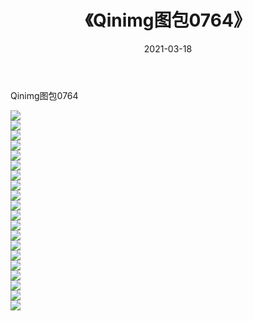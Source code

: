 ﻿---
layout: post
title:  《Qinimg图包0764》
date:   2021-03-18
img: http://imgx.orgx.ga/Qinimg图包/Qinimg图包0764/000.jpg
categories: [美女, 清纯, 唯美]
---

Qinimg图包0764

 ![](http://imgx.orgx.ga/Qinimg图包/Qinimg图包0764/001.jpg) <br>![](http://imgx.orgx.ga/Qinimg图包/Qinimg图包0764/002.jpg) <br>![](http://imgx.orgx.ga/Qinimg图包/Qinimg图包0764/003.jpg) <br>![](http://imgx.orgx.ga/Qinimg图包/Qinimg图包0764/004.jpg) <br>![](http://imgx.orgx.ga/Qinimg图包/Qinimg图包0764/005.jpg) <br>![](http://imgx.orgx.ga/Qinimg图包/Qinimg图包0764/006.jpg) <br>![](http://imgx.orgx.ga/Qinimg图包/Qinimg图包0764/007.jpg) <br>![](http://imgx.orgx.ga/Qinimg图包/Qinimg图包0764/008.jpg) <br>![](http://imgx.orgx.ga/Qinimg图包/Qinimg图包0764/009.jpg) <br>![](http://imgx.orgx.ga/Qinimg图包/Qinimg图包0764/010.jpg) <br>![](http://imgx.orgx.ga/Qinimg图包/Qinimg图包0764/011.jpg) <br>![](http://imgx.orgx.ga/Qinimg图包/Qinimg图包0764/012.jpg) <br>![](http://imgx.orgx.ga/Qinimg图包/Qinimg图包0764/013.jpg) <br>![](http://imgx.orgx.ga/Qinimg图包/Qinimg图包0764/014.jpg) <br>![](http://imgx.orgx.ga/Qinimg图包/Qinimg图包0764/015.jpg) <br>![](http://imgx.orgx.ga/Qinimg图包/Qinimg图包0764/016.jpg) <br>![](http://imgx.orgx.ga/Qinimg图包/Qinimg图包0764/017.jpg) <br>![](http://imgx.orgx.ga/Qinimg图包/Qinimg图包0764/018.jpg) <br>![](http://imgx.orgx.ga/Qinimg图包/Qinimg图包0764/019.jpg) <br>![](http://imgx.orgx.ga/Qinimg图包/Qinimg图包0764/020.jpg) <br>